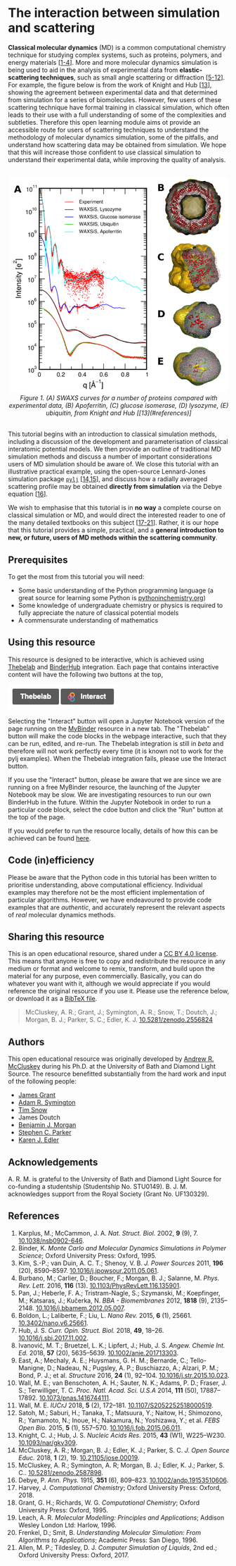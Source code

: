 # The interaction between simulation and scattering

**Classical molecular dynamics** (MD) is a common computational chemistry technique for studying complex systems, such as proteins, polymers, and energy materials [[1-4](#references)].
More and more molecular dynamics simulation is being used to aid in the analysis of experimental data from **elastic-scattering techniques**, such as small angle scattering or diffraction [[5-12](#references)].
For example, the figure below is from the work of Knight and Hub [[13](#references)], showing the agreement between experimental data and that determined from simulation for a series of biomolecules.
However, few users of these scattering technique have formal training in classical simulation, which often leads to their use with a full understanding of some of the complexities and subtleties.
Therefore this open learning module aims ot provide an accessible route for users of scattering techniques to understand the methodology of molecular dynamics simulation, some of the pitfalls, and understand how scattering data may be obtained from simulation.
We hope that this will increase those confident to use classical simulation to understand their experimental data, while improving the quality of analysis.
<center>
    <br>
    <a href="https://doi.org/10.1093/nar/gkv309"><img src="images/waxsis.png" width="500px"></a><br>
    <i>Figure 1. (A) SWAXS curves for a number of proteins compared with experimental data, (B) Apoferritin, (C) glucose isomerase, (D) lysozyme, (E) ubiquitin, from Knight and Hub [[13](#references)]</i>
    <br><br>
</center>

This tutorial begins with an introduction to classical simulation methods, including a discussion of the development and parameterisation of classical interatomic potential models. We then provide an outline of traditional MD simulation methods and discuss a number of important considerations users of MD simulation should be aware of. We close this tutorial with an illustrative practical example, using the open-source Lennard-Jones simulation package [`pylj`](http://pythoninchemistry.org/pylj) [[14,15](#references)], and discuss how a radially averaged scattering profile may be obtained **directly from simulation** via the Debye equation [[16](#references)].

We wish to emphasise that this tutorial is in **no way** a complete course on classical simulation or MD, and would direct the interested reader to one of the many detailed textbooks on this subject [[17-21](#references)]. Rather, it is our hope that this tutorial provides a simple, practical, and a **general introduction to new, or future, users of MD methods within the scattering community**.

## Prerequisites

To get the most from this tutorial you will need:

- Some basic understanding of the Python programming language (a great source for learning some Python is [pythoninchemistry.org](http://pythoninchemistry.org))
- Some knowledge of undergraduate chemistry or physics is required to fully appreciate the nature of classical potential models
- A commensurate understanding of mathematics

## Using this resource

This resource is designed to be interactive, which is achieved using [Thebelab](https://github.com/minrk/thebelab) and [BinderHub](https://binderhub.readthedocs.io/en/latest/) integration.
Each page that contains interactive content will have the following two buttons at the top,

![](./images/thebebinder.png)

Selecting the "Interact" button will open a Jupyter Notebook version of the page running on the [MyBinder](https://mybinder.org) resource in a new tab.
The "Thebelab" button will make the code blocks in the webpage interactive, such that they can be run, edited, and re-run.
The Thebelab integration is still in *beta* and therefore will not work perfectly every time (it is known not to work for the pylj examples).
When the Thebelab integration fails, please use the Interact button.


If you use the "Interact" button, please be aware that we are since we are running on a free MyBinder resource, the launching of the Jupyter Notebook may be slow.
We are investigating resources to run our own BinderHub in the future.
Within the Jupyter Notebook in order to run a particular code block, select the cdoe button and click the "Run" button at the top of the page.

If you would prefer to run the resource locally, details of how this can be achieved can be found [here](https://github.com/pythoninchemistry/sim_and_scat/blob/master/content/local.md).

## Code (in)efficiency

Please be aware that the Python code in this tutorial has been written to prioritise understanding, above computational efficiency.
Individual examples may therefore not be the most efficient implementation of particular algorithms.
However, we have endeavoured to provide code examples that are *authentic*, and accurately represent the relevant aspects of *real* molecular dynamics methods.

## Sharing this resource

This is an open educational resource, shared under a [CC BY 4.0 license](./LICENSE.md).
This means that anyone is free to copy and redistribute the resource in any medium or format and welcome to remix, transform, and build upon the material for any purpose, even commercially.
Basically, you can do whatever you want with it, although we would appreciate if you would reference the original resource if you use it.
Please use the reference below, or download it as a [BibTeX file](./sim_and_scat.bib).
> McCluskey, A. R.; Grant, J.; Symington, A. R.; Snow, T.; Doutch, J.; Morgan, B. J.; Parker, S. C.; Edler, K. J. [10.5281/zenodo.2556824](http://doi.org/10.5281/zenodo.2556824)


## Authors

This open educational resource was originally developed by [Andrew R. McCluskey](https://orcid.org/0000-0003-3381-5911) during his Ph.D. at the University of Bath and Diamond Light Source.
The resource benefitted substantially from the hard work and input of the following people:
- [James Grant](https://orcid.org/0000-0003-1362-2055)
- [Adam R. Symington](https://orcid.org/0000-0001-6059-497X)
- [Tim Snow](https://orcid.org/0000-0001-7146-6885)
- James Doutch
- [Benjamin J. Morgan](https://orcid.org/0000-0002-3056-8233)
- [Stephen C. Parker](https://orcid.org/0000-0003-3804-0975)
- [Karen J. Edler](https://orcid.org/0000-0001-5822-0127)

## Acknowledgements

A. R. M. is grateful to the University of Bath and Diamond Light Source for co-funding a studentship (Studentship No. STU0149).
B. J. M. acknowledges support from the Royal Society (Grant No. UF130329).

## References

1. Karplus, M.; McCammon, J. A. *Nat. Struct. Biol.* 2002, **9** (9), 7. [10.1038/nsb0902-646](https://doi.org/10.1038/nsb0902-646).
2. Binder, K. *Monte Carlo and Molecular Dynamics Simulations in Polymer Science*; Oxford University Press: Oxford, 1995.
3. Kim, S.-P.; van Duin, A. C. T.; Shenoy, V. B. *J. Power Sources* 2011, **196** (20), 8590–8597. [10.1016/j.jpowsour.2011.05.061](https://doi.org/10.1016/j.jpowsour.2011.05.061).
4. Burbano, M.; Carlier, D.; Boucher, F.; Morgan, B. J.; Salanne, M. *Phys. Rev. Lett.* 2016, **116** (13). [10.1103/PhysRevLett.116.135901](https://doi.org/10.1103/PhysRevLett.116.135901).
5. Pan, J.; Heberle, F. A.; Tristram-Nagle, S.; Szymanski, M.; Koepfinger, M.; Katsaras, J.; Kučerka, N. *BBA - Biomembranes* 2012, **1818** (9), 2135–2148. [10.1016/j.bbamem.2012.05.007](https://doi.org/10.1016/j.bbamem.2012.05.007).
6. Boldon, L.; Laliberte, F.; Liu, L. *Nano Rev.* 2015, **6** (1), 25661. [10.3402/nano.v6.25661](https://doi.org/10.3402/nano.v6.25661).
7. Hub, J. S. *Curr. Opin. Struct. Biol.* 2018, **49**, 18–26. [10.1016/j.sbi.2017.11.002](https://doi.org/10.1016/j.sbi.2017.11.002).
8. Ivanović, M. T.; Bruetzel, L. K.; Lipfert, J.; Hub, J. S. *Angew. Chemie Int. Ed.* 2018, **57** (20), 5635–5639. [10.1002/anie.201713303](https://doi.org/10.1002/anie.201713303).
9. East, A.; Mechaly, A. E.; Huysmans, G. H. M.; Bernarde, C.; Tello-Manigne, D.; Nadeau, N.; Pugsley, A. P.; Buschiazzo, A.; Alzari, P. M.; Bond, P. J.; et al. *Structure* 2016, **24** (1), 92–104. [10.1016/j.str.2015.10.023](https://doi.org/10.1016/j.str.2015.10.023).
10. Wall, M. E.; van Benschoten, A. H.; Sauter, N. K.; Adams, P. D.; Fraser, J. S.; Terwilliger, T. C. *Proc. Natl. Acad. Sci. U.S.A* 2014, **111** (50), 17887–17892. [10.1073/pnas.1416744111](https://doi.org/10.1073/pnas.1416744111).
11. Wall, M. E. *IUCrJ* 2018, **5** (2), 172–181. [10.1107/S2052252518000519](https://doi.org/10.1107/S2052252518000519).
12. Satoh, M.; Saburi, H.; Tanaka, T.; Matsuura, Y.; Naitow, H.; Shimozono, R.; Yamamoto, N.; Inoue, H.; Nakamura, N.; Yoshizawa, Y.; et al. *FEBS Open Bio.* 2015, **5** (1), 557–570. [10.1016/j.fob.2015.06.011](https://doi.org/10.1016/j.fob.2015.06.011).
13. Knight, C. J.; Hub, J. S. *Nucleic Acids Res.* 2015, **43** (W1), W225–W230. [10.1093/nar/gkv309](https://doi.org/10.1093/nar/gkv309).
14. McCluskey, A. R.; Morgan, B. J.; Edler, K. J.; Parker, S. C. *J. Open Source Educ.* 2018, **1** (2), 19. [10.21105/jose.00019](https://doi.org/10.21105/jose.00019).
15. McCluskey, A. R.; Symington, A. R; Morgan, B. J.; Edler, K. J.; Parker, S. C.. [10.5281/zenodo.2587898](http://doi.org/10.5281/zenodo.2587898).
16. Debye, P. *Ann. Phys.* 1915, **351** (6), 809–823. [10.1002/andp.19153510606](https://doi.org/10.1002/andp.19153510606).
17. Harvey, J. *Computational Chemistry*; Oxford University Press: Oxford, 2018.
18. Grant, G. H.; Richards, W. G. *Computational Chemistry*; Oxford University Press: Oxford, 1995.
19. Leach, A. R. *Molecular Modelling: Principles and Applications*; Addison Wesley London Ltd: Harlow, 1996.
20. Frenkel, D.; Smit, B. *Understanding Molecular Simulation: From Algorithms to Applications*; Academic Press: San Diego, 1996.
21. Allen, M. P.; Tildesley, D. J. *Computer Simulation of Liquids*, 2nd ed.; Oxford University Press: Oxford, 2017.
